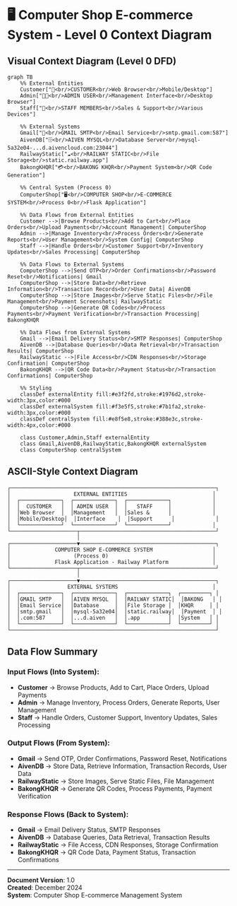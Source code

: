 # 🖥️ Computer Shop E-commerce System - Level 0 Context Diagram

## Visual Context Diagram (Level 0 DFD)

```mermaid
graph TB
    %% External Entities
    Customer["👤<br/>CUSTOMER<br/>Web Browser<br/>Mobile/Desktop"]
    Admin["👨‍💼<br/>ADMIN USER<br/>Management Interface<br/>Desktop Browser"]
    Staff["👥<br/>STAFF MEMBERS<br/>Sales & Support<br/>Various Devices"]
    
    %% External Systems
    Gmail["📧<br/>GMAIL SMTP<br/>Email Service<br/>smtp.gmail.com:587"]
    AivenDB["🗄️<br/>AIVEN MYSQL<br/>Database Server<br/>mysql-5a32e04-...d.aivencloud.com:23044"]
    RailwayStatic["☁️<br/>RAILWAY STATIC<br/>File Storage<br/>static.railway.app"]
    BakongKHQR["💳<br/>BAKONG KHQR<br/>Payment System<br/>QR Code Generation"]
    
    %% Central System (Process 0)
    ComputerShop["🖥️<br/>COMPUTER SHOP<br/>E-COMMERCE SYSTEM<br/>Process 0<br/>Flask Application"]
    
    %% Data Flows from External Entities
    Customer -->|Browse Products<br/>Add to Cart<br/>Place Orders<br/>Upload Payments<br/>Account Management| ComputerShop
    Admin -->|Manage Inventory<br/>Process Orders<br/>Generate Reports<br/>User Management<br/>System Config| ComputerShop
    Staff -->|Handle Orders<br/>Customer Support<br/>Inventory Updates<br/>Sales Processing| ComputerShop
    
    %% Data Flows to External Systems
    ComputerShop -->|Send OTP<br/>Order Confirmations<br/>Password Reset<br/>Notifications| Gmail
    ComputerShop -->|Store Data<br/>Retrieve Information<br/>Transaction Records<br/>User Data| AivenDB
    ComputerShop -->|Store Images<br/>Serve Static Files<br/>File Management<br/>Payment Screenshots| RailwayStatic
    ComputerShop -->|Generate QR Codes<br/>Process Payments<br/>Payment Verification<br/>Transaction Processing| BakongKHQR
    
    %% Data Flows from External Systems
    Gmail -->|Email Delivery Status<br/>SMTP Responses| ComputerShop
    AivenDB -->|Database Queries<br/>Data Retrieval<br/>Transaction Results| ComputerShop
    RailwayStatic -->|File Access<br/>CDN Responses<br/>Storage Confirmation| ComputerShop
    BakongKHQR -->|QR Code Data<br/>Payment Status<br/>Transaction Confirmations| ComputerShop
    
    %% Styling
    classDef externalEntity fill:#e3f2fd,stroke:#1976d2,stroke-width:3px,color:#000
    classDef externalSystem fill:#f3e5f5,stroke:#7b1fa2,stroke-width:3px,color:#000
    classDef centralSystem fill:#e8f5e8,stroke:#388e3c,stroke-width:4px,color:#000
    
    class Customer,Admin,Staff externalEntity
    class Gmail,AivenDB,RailwayStatic,BakongKHQR externalSystem
    class ComputerShop centralSystem
```

## ASCII-Style Context Diagram

```
┌─────────────────────────────────────────────────────────────────┐
│                    EXTERNAL ENTITIES                           │
│  ┌─────────────┐  ┌─────────────┐  ┌─────────────┐             │
│  │  CUSTOMER   │  │ ADMIN USER  │  │   STAFF     │             │
│  │Web Browser  │  │Management   │  │Sales &      │             │
│  │Mobile/Desktop│  │Interface    │  │Support      │             │
│  └─────────────┘  └─────────────┘  └─────────────┘             │
└─────────────────────┬───────────────────────────────────────────┘
                      │
┌─────────────────────▼───────────────────────────────────────────┐
│              COMPUTER SHOP E-COMMERCE SYSTEM                   │
│                    (Process 0)                                 │
│              Flask Application - Railway Platform              │
└─────────────────────┬───────────────────────────────────────────┘
                      │
┌─────────────────────▼───────────────────────────────────────────┐
│                  EXTERNAL SYSTEMS                              │
│  ┌─────────────┐  ┌─────────────┐  ┌─────────────┐  ┌─────────┐ │
│  │GMAIL SMTP   │  │AIVEN MYSQL  │  │RAILWAY STATIC│  │BAKONG   │ │
│  │Email Service│  │Database     │  │File Storage │  │KHQR     │ │
│  │smtp.gmail   │  │mysql-5a32e04│  │static.railway│  │Payment  │ │
│  │.com:587     │  │...d.aiven   │  │.app         │  │System   │ │
│  └─────────────┘  └─────────────┘  └─────────────┘  └─────────┘ │
└─────────────────────────────────────────────────────────────────┘
```

## Data Flow Summary

### **Input Flows (Into System):**
- **Customer** → Browse Products, Add to Cart, Place Orders, Upload Payments
- **Admin** → Manage Inventory, Process Orders, Generate Reports, User Management
- **Staff** → Handle Orders, Customer Support, Inventory Updates, Sales Processing

### **Output Flows (From System):**
- **Gmail** → Send OTP, Order Confirmations, Password Reset, Notifications
- **AivenDB** → Store Data, Retrieve Information, Transaction Records, User Data
- **RailwayStatic** → Store Images, Serve Static Files, File Management
- **BakongKHQR** → Generate QR Codes, Process Payments, Payment Verification

### **Response Flows (Back to System):**
- **Gmail** → Email Delivery Status, SMTP Responses
- **AivenDB** → Database Queries, Data Retrieval, Transaction Results
- **RailwayStatic** → File Access, CDN Responses, Storage Confirmation
- **BakongKHQR** → QR Code Data, Payment Status, Transaction Confirmations

---

**Document Version**: 1.0  
**Created**: December 2024  
**System**: Computer Shop E-commerce Management System


